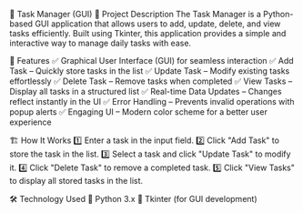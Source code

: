 🎯 Task Manager (GUI)
📌 Project Description
The Task Manager is a Python-based GUI application that allows users to add, update, delete, and view tasks efficiently. Built using Tkinter, this application provides a simple and interactive way to manage daily tasks with ease.

🚀 Features
✅ Graphical User Interface (GUI) for seamless interaction
✅ Add Task – Quickly store tasks in the list
✅ Update Task – Modify existing tasks effortlessly
✅ Delete Task – Remove tasks when completed
✅ View Tasks – Display all tasks in a structured list
✅ Real-time Data Updates – Changes reflect instantly in the UI
✅ Error Handling – Prevents invalid operations with popup alerts
✅ Engaging UI – Modern color scheme for a better user experience

🏗 How It Works
1️⃣ Enter a task in the input field.
2️⃣ Click "Add Task" to store the task in the list.
3️⃣ Select a task and click "Update Task" to modify it.
4️⃣ Click "Delete Task" to remove a completed task.
5️⃣ Click "View Tasks" to display all stored tasks in the list.

🛠 Technology Used
🔹 Python 3.x
🔹 Tkinter (for GUI development)

